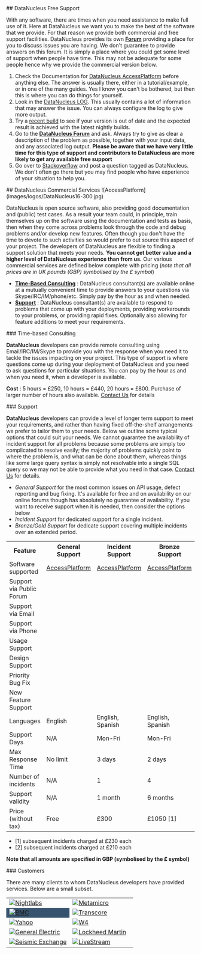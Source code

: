 <head><title>Support and Services</title></head>

<a name="free"/>
## DataNucleus Free Support

With any software, there are times when you need assistance to make full use of it. Here at DataNucleus we want you to make the best of the 
software that we provide. For that reason we provide both commercial and free support facilities.
DataNucleus provides its own [__Forum__](http://forum.datanucleus.org) providing a place for you to discuss issues you are having. 
We don't guarantee to provide answers on this forum. It is simply a place where you could get some level of support when people have time.
This may not be adequate for some people hence why we provide the commercial version below.

1. Check the Documentation for [DataNucleus AccessPlatform](http://www.datanucleus.org/products/accessplatform/index.html) before anything else. 
The answer is usually there, either in a tutorial/example, or in one of the many guides. Yes I know you can't be bothered, but then this is 
where you can do things for yourself.
2. Look in the [DataNucleus LOG](http://www.datanucleus.org/products/accessplatform/logging.html). This usually contains a lot of information that 
may answer the issue. You can always configure the log to give more output.
3. Try a [recent build](http://www.datanucleus.org/download.html) to see if your version is out of date and the expected result is achieved with the latest nightly builds.
4. Go to the [__DataNucleus Forum__](http://forum.datanucleus.org) and ask. Always try to give as clear a description of the problem as possible, together with 
your input data, and any associated log output. __Please be aware that we have very little time for this type of support and contributors to 
DataNucleus are more likely to get any available free support__
5. Go over to [Stackoverflow](http://stackoverflow.com/questions/tagged/datanucleus) and post a question tagged as DataNucleus. We don't often go
there but you may find people who have experience of your situation to help you.


<a name="commercial"/>
## DataNucleus Commercial Services
![AccessPlatform](images/logos/DataNucleus16-300.jpg)

DataNucleus is open source software, also providing good documentation and (public) test cases. As a result
your team could, in principle, train themselves up on the software using the documentation and tests as basis,
then when they come across problems look through the code and debug problems and/or develop new features. 
Often though you don't have the time to devote to such activities so would prefer to out source this aspect of your project.
The developers of DataNucleus are flexible to finding a support solution that meets your needs.
__You cannot get better value and a higher level of DataNucleus experience than from us.__
Our various commercial services are defined below complete with pricing (_note that all prices are in UK pounds (GBP) symbolised by the £ symbol_)

* __[Time-Based Consulting](#timebased_consulting)__ : DataNucleus consultant(s) are available online at a mutually convenient time to provide answers 
to your questions via Skype/IRC/IM/phone/etc. Simply pay by the hour as and when needed.
* __[Support](#support)__ : DataNucleus consultant(s) are available to respond to problems that come up with your deployments, providing workarounds 
to your problems, or providing rapid fixes. Optionally also allowing for feature additions to meet your requirements.

<a name="timebased_consulting"/>
### Time-based Consulting

__DataNucleus__ developers can provide remote consulting using Email/IRC/IM/Skype to provide you with the response when you need it to tackle the 
issues impacting on your project. This type of support is where questions come up during your deployment of DataNucleus and you need to ask 
questions for particular situations. You can pay by the hour as and when you need it, when a developer is available.

__Cost__ : 5 hours = £250, 10 hours = £440, 20 hours = £800.
Purchase of larger number of hours also available.
[Contact Us](mailto:consulting@datanucleus.com) for details

<a name="support"/>
### Support

__DataNucleus__ developers can provide a level of longer term support to meet your requirements, and rather than having fixed off-the-shelf 
arrangements we prefer to tailor them to your needs. Below we outline some typical options that could suit your needs. 
We cannot guarantee the availability of incident support for all problems because some problems are simply too complicated to resolve easily; 
the majority of problems quickly point to where the problem is, and what can be done about them, whereas things like some large query syntax is 
simply not resolvable into a single SQL query so we may not be able to provide what you need in that case.
[Contact Us](mailto:support@datanucleus.com) for details.

* _General Support_ for the most common issues on API usage, defect reporting and bug fixing. It's available for free and on 
availability on our online forums though has absolutely no guarantee of availability. If you want to receive support when
it is needed, then consider the options below
* _Incident Support_ for dedicated support for a single incident.
* _Bronze/Gold Support_ for dedicate support covering multiple incidents over an extended period.


<table>
    <tr>
        <th>Feature</th>
        <th width="120">General<br/>Support</th>
        <th width="120">Incident<br/>Support</th>
        <th width="120">Bronze<br/>Support</th>
        <th width="120">Gold<br/>Support</th>
    </tr>
    <tr>
        <td>Software supported</td>
        <td><a href="http://www.datanucleus.org/products/accessplatform">AccessPlatform</a></td>
        <td><a href="http://www.datanucleus.org/products/accessplatform">AccessPlatform</a></td>
        <td><a href="http://www.datanucleus.org/products/accessplatform">AccessPlatform</a></td>
        <td><a href="http://www.datanucleus.org/products/accessplatform">AccessPlatform</a></td>
    </tr>
    <tr>
        <td>Support via Public Forum</td>
        <td><img src="images/icon_success_sml.gif" border="0" alt=""/></td>
        <td><img src="images/icon_error_sml.gif" border="0" alt=""/></td>
        <td><img src="images/icon_error_sml.gif" border="0" alt=""/></td>
        <td><img src="images/icon_error_sml.gif" border="0" alt=""/></td>
    </tr>
    <tr>
        <td>Support via Email</td>
        <td><img src="images/icon_error_sml.gif" border="0" alt=""/></td>
        <td><img src="images/icon_success_sml.gif" border="0" alt=""/></td>
        <td><img src="images/icon_success_sml.gif" border="0" alt=""/></td>
        <td><img src="images/icon_success_sml.gif" border="0" alt=""/></td>
    </tr>
    <tr>
        <td>Support via Phone</td>
        <td><img src="images/icon_error_sml.gif" border="0" alt=""/></td>
        <td><img src="images/icon_error_sml.gif" border="0" alt=""/></td>
        <td><img src="images/icon_error_sml.gif" border="0" alt=""/></td>
        <td><img src="images/icon_success_sml.gif" border="0" alt=""/></td>
    </tr>
    <tr>
        <td>Usage Support</td>
        <td><img src="images/icon_success_sml.gif" border="0" alt=""/></td>
        <td><img src="images/icon_success_sml.gif" border="0" alt=""/></td>
        <td><img src="images/icon_success_sml.gif" border="0" alt=""/></td>
        <td><img src="images/icon_success_sml.gif" border="0" alt=""/></td>
    </tr>
    <tr>
        <td>Design Support</td>
        <td><img src="images/icon_warning_sml.gif" border="0" alt=""/></td>
        <td><img src="images/icon_success_sml.gif" border="0" alt=""/></td>
        <td><img src="images/icon_success_sml.gif" border="0" alt=""/></td>
        <td><img src="images/icon_success_sml.gif" border="0" alt=""/></td>
    </tr>
    <tr>
        <td>Priority Bug Fix</td>
        <td><img src="images/icon_error_sml.gif" border="0" alt=""/></td>
        <td><img src="images/icon_success_sml.gif" border="0" alt=""/></td>
        <td><img src="images/icon_success_sml.gif" border="0" alt=""/></td>
        <td><img src="images/icon_success_sml.gif" border="0" alt=""/></td>
    </tr>
    <tr>
        <td>New Feature Support</td>
        <td><img src="images/icon_error_sml.gif" border="0" alt=""/></td>
        <td><img src="images/icon_error_sml.gif" border="0" alt=""/></td>
        <td><img src="images/icon_error_sml.gif" border="0" alt=""/></td>
        <td><img src="images/icon_success_sml.gif" border="0" alt=""/></td>
    </tr>
    <tr>
        <td>Languages</td>
        <td>English</td>
        <td>English, Spanish</td>
        <td>English, Spanish</td>
        <td>English, Spanish</td>
    </tr>
    <tr>
        <td>Support Days</td>
        <td>N/A</td>
        <td>Mon-Fri</td>
        <td>Mon-Fri</td>
        <td>Mon-Fri</td>
    </tr>
    <tr>
        <td>Max Response Time</td>
        <td>No limit</td>
        <td>3 days</td>
        <td>2 days</td>
        <td>2 days</td>
    </tr>
    <tr>
        <td>Number of incidents</td>
        <td>N/A</td>
        <td>1</td>
        <td>4</td>
        <td>8</td>
    </tr>
    <tr>
        <td>Support validity</td>
        <td>N/A</td>
        <td>1 month</td>
        <td>6 months</td>
        <td>1 year</td>
    </tr>
    <tr>
        <td>Price (without tax)</td>
        <td>Free</td>
        <td>£300</td>
        <td>£1050 [1]</td>
        <td>£2000 [2]</td>
    </tr>
</table>


* [1] subsequent incidents charged at £230 each
* [2] subsequent incidents charged at £210 each

__Note that all amounts are specified in GBP (symbolised by the £ symbol)__


<a name="customers"/>
### Customers

There are many clients to whom DataNucleus developers have provided services. Below are a small subset.

<table>
    <tr>
        <td width="50%"><a href="http://www.nightlabs.com" target="_blank">
            <img src="images/companies/nightlabs.png" border="0" alt="Nightlabs"/></a></td>
        <td width="50%"><a href="http://www.metamicro.com" target="_blank">
            <img src="images/companies/metamicro.jpg" border="0" alt="Metamicro"/></a></td>
    </tr>
    <tr>
        <td bgcolor="#36526c"><a href="http://www.bmc.com" target="_blank">
            <img src="images/companies/bmc.gif" border="0" alt="BMC"/></a></td>
        <td><a href="http://www.transcore.com" target="_blank">
            <img src="images/companies/transcore.png" border="0" alt="Transcore"/></a></td>
    </tr>
    <tr>
        <td width="50%"><a href="http://www.yahoo.com" target="_blank">
            <img src="images/companies/yahoo.gif" border="0" alt="Yahoo"/></a></td>
        <td width="50%"><a href="http://www.w4global.com" target="_blank">
            <img src="images/companies/w4.png" border="0" alt="W4"/></a></td>
    </tr>
    <tr>
        <td width="50%"><a href="http://ge.geglobalresearch.com/" target="_blank">
            <img src="images/companies/ge.png" border="0" alt="General Electric"/></a></td>
        <td width="50%"><a href="http://www.lockheedmartin.com/" target="_blank">
            <img src="images/companies/lockheed.png" border="0" alt="Lockheed Martin"/></a></td>
    </tr>
    <tr>
        <td width="50%"><a href="http://www.seismicexchange.com/" target="_blank">
            <img src="images/companies/seismicexchange.gif" border="0" alt="Seismic Exchange"/></a></td>
        <td width="50%"><a href="http://www.livestream.com/" target="_blank">
            <img src="images/companies/livestream.jpg" border="0" alt="LiveStream"/></a></td>
    </tr>
</table>
